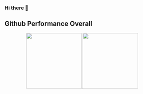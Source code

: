 ### Hi there 👋
## Github Performance Overall


<p align="center">
<a href="https://github.com/daniellumbantobing">
<img height="180em" src="https://github-readme-stats.vercel.app/api?username=daniellumbantobing&show_icons=true&theme=tokyonight">
<img height="180em" src="https://github-readme-stats.vercel.app/api/top-langs/?username=daniellumbantobing&layout=compact&langs_count=8&theme=tokyonight">
</a>
</p>
<!--
**daniellumbantobing/daniellumbantobing** is a ✨ _special_ ✨ repository because its `README.md` (this file) appears on your GitHub profile.

Here are some ideas to get you started:

- 🔭 I’m currently working on ...
- 🌱 I’m currently learning ...
- 👯 I’m looking to collaborate on ...
- 🤔 I’m looking for help with ...
- 💬 Ask me about ...
- 📫 How to reach me: ...
- 😄 Pronouns: ...
- ⚡ Fun fact: ...
-->

